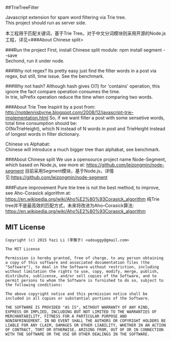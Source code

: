 ##TrieTreeFilter

Javascript extension for spam word filtering via Trie tree.  
This project should run as server side.  

本工程用于匹配关键词，基于Trie Tree。对于中文分词模块则采用开源的Node.js工程，详见<###About Chinese split>  

###Run the project
First, install Chinese split module: npm install segment --save  
Sechond, run it under node.

###Why not regex?
Its pretty easy just find the filter words in a post via regex, but still, time issue.
See the benchmark.

###Why not hash?
Although hash gives O(1) for 'contains' operation, this ignore the fact compare operation consumes the time.  
In trie, isPrefix operation reduce the time when comparing two words.


###About Trie Tree
Inspirit by a post from: <http://notdennisbyrne.blogspot.com/2008/12/javascript-trie-implementation.html>
So, if we want filter a post with some sensetive words, total time consumption should be:  
O(NxTrieHeight), which N instead of N words in post and TrieHeight instead of longest words in filter dictionary.  
  
Chinese vs Alphabat:  
Chinese will introduce a much bigger tree than alphabat, see benchmark.

###About Chinese split
We use a opensource project name Node-Segment, which based on Node.js, see more at: <https://github.com/leizongmin/node-segment>
目前采用Segment模块，基于Node.js，详情见:<https://github.com/leizongmin/node-segment>

###Future improvement
Pure trie tree is not the best method, to improve, see Aho-Corasick algorithm at: <https://en.wikipedia.org/wiki/Aho%E2%80%93Corasick_algorithm>
纯Trie tree并不是最高效的匹配方式，未来将改进为Aho–Corasick算法: <https://en.wikipedia.org/wiki/Aho%E2%80%93Corasick_algorithm>


## MIT License

```
Copyright (c) 2015 Yazi Li (李雅子) <adouggy@gmail.com>

The MIT License

Permission is hereby granted, free of charge, to any person obtaining
a copy of this software and associated documentation files (the
"Software"), to deal in the Software without restriction, including
without limitation the rights to use, copy, modify, merge, publish,
distribute, sublicense, and/or sell copies of the Software, and to
permit persons to whom the Software is furnished to do so, subject to
the following conditions:

The above copyright notice and this permission notice shall be
included in all copies or substantial portions of the Software.

THE SOFTWARE IS PROVIDED "AS IS", WITHOUT WARRANTY OF ANY KIND,
EXPRESS OR IMPLIED, INCLUDING BUT NOT LIMITED TO THE WARRANTIES OF
MERCHANTABILITY, FITNESS FOR A PARTICULAR PURPOSE AND
NONINFRINGEMENT. IN NO EVENT SHALL THE AUTHORS OR COPYRIGHT HOLDERS BE
LIABLE FOR ANY CLAIM, DAMAGES OR OTHER LIABILITY, WHETHER IN AN ACTION
OF CONTRACT, TORT OR OTHERWISE, ARISING FROM, OUT OF OR IN CONNECTION
WITH THE SOFTWARE OR THE USE OR OTHER DEALINGS IN THE SOFTWARE.
```